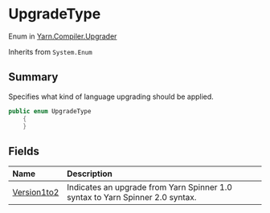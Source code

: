 # UpgradeType

Enum in [Yarn.Compiler.Upgrader](/api/csharp/yarn.compiler.upgrader.md)

Inherits from `System.Enum`

## Summary


Specifies what kind of language upgrading should be applied.


```csharp
public enum UpgradeType
    {
    }
```

## Fields

|Name|Description|
|:---|:---|
|[Version1to2](/api/csharp/yarn.compiler.upgrader.upgradetype.version1to2.md)|Indicates an upgrade from Yarn Spinner 1.0 syntax to Yarn Spinner 2.0 syntax.|

